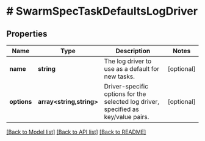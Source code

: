 # # SwarmSpecTaskDefaultsLogDriver

## Properties

Name | Type | Description | Notes
------------ | ------------- | ------------- | -------------
**name** | **string** | The log driver to use as a default for new tasks. | [optional]
**options** | **array<string,string>** | Driver-specific options for the selected log driver, specified as key/value pairs. | [optional]

[[Back to Model list]](../../README.md#models) [[Back to API list]](../../README.md#endpoints) [[Back to README]](../../README.md)
